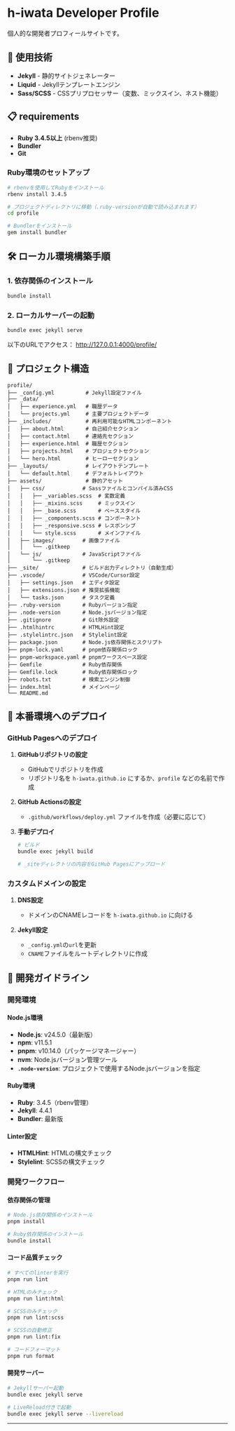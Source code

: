 # h-iwata Developer Profile

個人的な開発者プロフィールサイトです。

## 🚀 使用技術

- **Jekyll** - 静的サイトジェネレーター
- **Liquid** - Jekyllテンプレートエンジン
- **Sass/SCSS** - CSSプリプロセッサー（変数、ミックスイン、ネスト機能）

## 📋 requirements

- **Ruby 3.4.5以上** (rbenv推奨)
- **Bundler**
- **Git**

### Ruby環境のセットアップ

```bash
# rbenvを使用してRubyをインストール
rbenv install 3.4.5

# プロジェクトディレクトリに移動（.ruby-versionが自動で読み込まれます）
cd profile

# Bundlerをインストール
gem install bundler
```

## 🛠️ ローカル環境構築手順

### 1. 依存関係のインストール

```bash
bundle install
```

### 2. ローカルサーバーの起動

```bash
bundle exec jekyll serve
```

以下のURLでアクセス： http://127.0.0.1:4000/profile/

## 📁 プロジェクト構造

```
profile/
├── _config.yml          # Jekyll設定ファイル
├── _data/
│   ├── experience.yml   # 職歴データ
│   └── projects.yml     # 主要プロジェクトデータ
├── _includes/           # 再利用可能なHTMLコンポーネント
│   ├── about.html       # 自己紹介セクション
│   ├── contact.html     # 連絡先セクション
│   ├── experience.html  # 職歴セクション
│   ├── projects.html    # プロジェクトセクション
│   └── hero.html        # ヒーローセクション
├── _layouts/            # レイアウトテンプレート
│   └── default.html     # デフォルトレイアウト
├── assets/              # 静的アセット
│   ├── css/            # Sassファイルとコンパイル済みCSS
│   │   ├── _variables.scss  # 変数定義
│   │   ├── _mixins.scss     # ミックスイン
│   │   ├── _base.scss       # ベーススタイル
│   │   ├── _components.scss # コンポーネント
│   │   ├── _responsive.scss # レスポンシブ
│   │   └── style.scss       # メインファイル
│   ├── images/         # 画像ファイル
│   │   └── .gitkeep    
│   └── js/             # JavaScriptファイル
│       └── .gitkeep    
├── _site/              # ビルド出力ディレクトリ（自動生成）
├── .vscode/            # VSCode/Cursor設定
│   ├── settings.json   # エディタ設定
│   ├── extensions.json # 推奨拡張機能
│   └── tasks.json      # タスク定義
├── .ruby-version       # Rubyバージョン指定
├── .node-version       # Node.jsバージョン指定
├── .gitignore          # Git除外設定
├── .htmlhintrc         # HTMLHint設定
├── .stylelintrc.json   # Stylelint設定
├── package.json        # Node.js依存関係とスクリプト
├── pnpm-lock.yaml      # pnpm依存関係ロック
├── pnpm-workspace.yaml # pnpmワークスペース設定
├── Gemfile             # Ruby依存関係
├── Gemfile.lock        # Ruby依存関係ロック
├── robots.txt          # 検索エンジン制御
├── index.html          # メインページ
└── README.md           
```

## 🚀 本番環境へのデプロイ

### GitHub Pagesへのデプロイ

1. **GitHubリポジトリの設定**
   - GitHubでリポジトリを作成
   - リポジトリ名を `h-iwata.github.io` にするか、`profile` などの名前で作成

2. **GitHub Actionsの設定**
   - `.github/workflows/deploy.yml` ファイルを作成（必要に応じて）

3. **手動デプロイ**
   ```bash
   # ビルド
   bundle exec jekyll build
   
   # _siteディレクトリの内容をGitHub Pagesにアップロード
   ```

### カスタムドメインの設定

1. **DNS設定**
   - ドメインのCNAMEレコードを `h-iwata.github.io` に向ける

2. **Jekyll設定**
   - `_config.yml`の`url`を更新
   - `CNAME`ファイルをルートディレクトリに作成

## 📝 開発ガイドライン

### 開発環境

#### **Node.js環境**
- **Node.js**: v24.5.0（最新版）
- **npm**: v11.5.1
- **pnpm**: v10.14.0（パッケージマネージャー）
- **nvm**: Node.jsバージョン管理ツール
- **`.node-version`**: プロジェクトで使用するNode.jsバージョンを指定

#### **Ruby環境**
- **Ruby**: 3.4.5（rbenv管理）
- **Jekyll**: 4.4.1
- **Bundler**: 最新版

#### **Linter設定**
- **HTMLHint**: HTMLの構文チェック
- **Stylelint**: SCSSの構文チェック

### 開発ワークフロー

#### **依存関係の管理**
```bash
# Node.js依存関係のインストール
pnpm install

# Ruby依存関係のインストール
bundle install
```

#### **コード品質チェック**
```bash
# すべてのlinterを実行
pnpm run lint

# HTMLのみチェック
pnpm run lint:html

# SCSSのみチェック
pnpm run lint:scss

# SCSSの自動修正
pnpm run lint:fix

# コードフォーマット
pnpm run format
```

#### **開発サーバー**
```bash
# Jekyllサーバー起動
bundle exec jekyll serve

# LiveReload付きで起動
bundle exec jekyll serve --livereload
```
---
